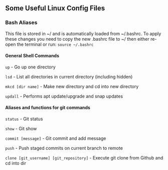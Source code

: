## Some Useful Linux Config Files ##

### Bash Aliases ###
This file is stored in ~/ and is automatically loaded from ~/.bashrc. To apply these changes
you need to copy the new .bashrc file to ~/ then either re-open the terminal or run: 
`source ~/.bashrc`

#### General Shell Commands ####
`up` - Go up one directory

`lsd` - List all directories in current directory (including hidden)

`mkcd [dir name]` - Make new directory and cd into new directory

`updall` - Performs apt update/upgrade and snap updates

#### Aliases and functions for git commands ####
`status` - Git status

`show` - Git show

`commit [message]` - Git commit and add message

`push` - Push staged commits on current branch to remote

`clone [git_username] [git_repository]` - Execute git clone from Github and cd into dir
